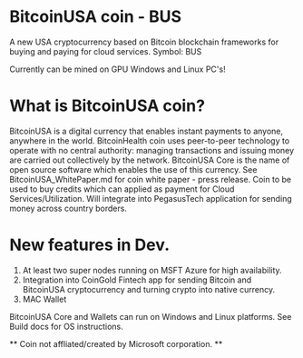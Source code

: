 # BitcoinUSA coin - BUS
A new USA cryptocurrency based on Bitcoin blockchain frameworks for buying and paying for cloud services. Symbol: BUS

Currently can be mined on GPU Windows and Linux PC's!

# What is BitcoinUSA coin?

BitcoinUSA is a digital currency that enables instant payments to anyone, anywhere in the world. BitcoinHealth coin uses peer-to-peer technology to operate with no central authority: managing transactions and issuing money are carried out collectively by the network. BitcoinUSA Core is the name of open source software which enables the use of this currency.
See BitcoinUSA_WhitePaper.md for coin white paper - press release.  Coin to be used to buy credits which can applied as payment for Cloud Services/Utilization. Will integrate into PegasusTech application for sending money across country borders.



# New features in Dev.

1.  At least two super nodes running on MSFT Azure for high availability.
2.  Integration into CoinGold Fintech app for sending Bitcoin and BitcoinUSA cryptocurrency and turning crypto into native currency.
3.  MAC Wallet

BitcoinUSA Core and Wallets can run on Windows and Linux platforms. See Build docs for OS instructions.

** Coin not affliated/created by Microsoft corporation. **

